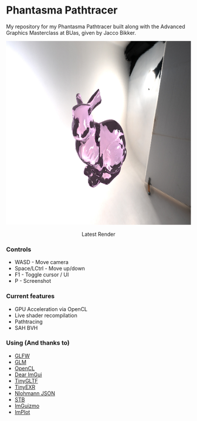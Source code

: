 # Phantasma Pathtracer

My repository for my Phantasma Pathtracer built along with the Advanced Graphics Masterclass at BUas, given by Jacco Bikker.
<p align="center">
<img src="https://raw.githubusercontent.com/WhatevvsDev/Phantasma/master/AdvGfx/render.jpg" height=500px>
</p>
<p align="center">
Latest Render 
</p>

### Controls
- WASD - Move camera
- Space/LCtrl - Move up/down
- F1 - Toggle cursor / UI
- P - Screenshot

### Current features
- GPU Acceleration via OpenCL
- Live shader recompilation
- Pathtracing
- SAH BVH

### Using (And thanks to)
- [GLFW](https://www.glfw.org/)
- [GLM](https://github.com/g-truc/glm)
- [OpenCL](https://www.khronos.org/opencl/)
- [Dear ImGui](https://github.com/ocornut/imgui)
- [TinyGLTF](https://github.com/syoyo/tinygltf)
- [TinyEXR](https://github.com/syoyo/tinyexr)
- [Nlohmann JSON](https://github.com/nlohmann/json)
- [STB](https://github.com/nothings/stb)
- [ImGuizmo](https://github.com/CedricGuillemet/ImGuizmo)
- [ImPlot](https://github.com/epezent/implot)
